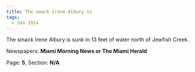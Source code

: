 ```yaml
---  
title: The smack Irene Albury is  
tags:  
  - Jan 1914  
---  
```

  
The smack Irene Albury is sunk in 13 feet of water north of Jewfish Creek.  
  
Newspapers: **Miami Morning News or The Miami Herald**  
  
Page: **5**, Section: **N/A** 
